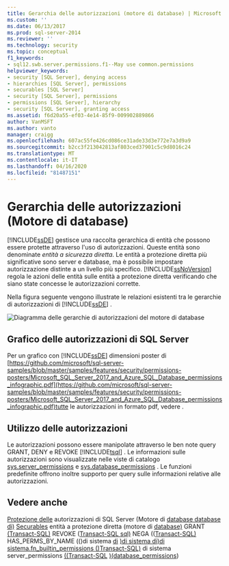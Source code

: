 ```yaml
---
title: Gerarchia delle autorizzazioni (motore di database) | Microsoft Docs
ms.custom: ''
ms.date: 06/13/2017
ms.prod: sql-server-2014
ms.reviewer: ''
ms.technology: security
ms.topic: conceptual
f1_keywords:
- sql12.swb.server.permissions.f1--May use common.permissions
helpviewer_keywords:
- security [SQL Server], denying access
- hierarchies [SQL Server], permissions
- securables [SQL Server]
- security [SQL Server], permissions
- permissions [SQL Server], hierarchy
- security [SQL Server], granting access
ms.assetid: f6d20a55-ef03-4e14-85f9-009902889866
author: VanMSFT
ms.author: vanto
manager: craigg
ms.openlocfilehash: 607ac55fe426cd086ce31ade33d3e772e7a3d9a9
ms.sourcegitcommit: b2cc3f213042813af803ced37901c5c9d8016c24
ms.translationtype: MT
ms.contentlocale: it-IT
ms.lasthandoff: 04/16/2020
ms.locfileid: "81487151"
---
```

# <a name="permissions-hierarchy-database-engine"></a>Gerarchia delle autorizzazioni (Motore di database)
  [!INCLUDE[ssDE](../../../includes/ssde-md.md)] gestisce una raccolta gerarchica di entità che possono essere protette attraverso l'uso di autorizzazioni. Queste entità sono denominate *entità a sicurezza diretta*. Le entità a protezione diretta più significative sono server e database, ma è possibile impostare autorizzazione distinte a un livello più specifico. [!INCLUDE[ssNoVersion](../../includes/ssnoversion-md.md)] regola le azioni delle entità sulle entità a protezione diretta verificando che siano state concesse le autorizzazioni corrette.

 Nella figura seguente vengono illustrate le relazioni esistenti tra le gerarchie di autorizzazioni di [!INCLUDE[ssDE](../../../includes/ssde-md.md)] .

 ![Diagramma delle gerarchie di autorizzazioni del motore di database](../../database-engine/media/wj-security-layers.gif "Diagramma delle gerarchie di autorizzazioni del motore di database")

## <a name="chart-of-sql-server-permissions"></a>Grafico delle autorizzazioni di SQL Server
 Per un grafico con [!INCLUDE[ssDE](../../../includes/ssde-md.md)] dimensioni poster di [https://github.com/microsoft/sql-server-samples/blob/master/samples/features/security/permissions-posters/Microsoft_SQL_Server_2017_and_Azure_SQL_Database_permissions_infographic.pdf](https://github.com/microsoft/sql-server-samples/blob/master/samples/features/security/permissions-posters/Microsoft_SQL_Server_2017_and_Azure_SQL_Database_permissions_infographic.pdf)tutte le autorizzazioni in formato pdf, vedere .

## <a name="working-with-permissions"></a>Utilizzo delle autorizzazioni
 Le autorizzazioni possono essere manipolate attraverso le ben note query GRANT, DENY e REVOKE [!INCLUDE[tsql](../../includes/tsql-md.md)] . Le informazioni sulle autorizzazioni sono visualizzate nelle viste di catalogo [sys.server_permissions](/sql/relational-databases/system-catalog-views/sys-server-permissions-transact-sql) e [sys.database_permissions](/sql/relational-databases/system-catalog-views/sys-database-permissions-transact-sql) . Le funzioni predefinite offrono inoltre supporto per query sulle informazioni relative alle autorizzazioni.

## <a name="see-also"></a>Vedere anche
 [Protezione delle](securing-sql-server.md) autorizzazioni di SQL Server &#40;Motore di [database database di&#41;](permissions-database-engine.md) [Securables](securables.md) entità a protezione diretta &#40;motore di [database&#41;](authentication-access/principals-database-engine.md) GRANT [&#40;Transact-SQL&#41;](/sql/t-sql/statements/grant-transact-sql) REVOKE &#40;[Transact-SQL sql&#41;](/sql/t-sql/statements/revoke-transact-sql) NEGA &#40;&#40;[Transact-SQL&#41;](/sql/t-sql/statements/deny-transact-sql) HAS_PERMS_BY_NAME &#40;&#40;&#41;di sistema [di](/sql/t-sql/functions/has-perms-by-name-transact-sql) [&#41;di sistema di&#41;di sistema.fn_builtin_permissions &#40;&#41;Transact-SQL&#41;](/sql/relational-databases/system-functions/sys-fn-builtin-permissions-transact-sql) di sistema server_permissions [&#40;&#40;Transact-SQL](/sql/relational-databases/system-catalog-views/sys-server-permissions-transact-sql) [&#41;&#40;database_permissions](/sql/relational-databases/system-catalog-views/sys-database-permissions-transact-sql)&#41;


